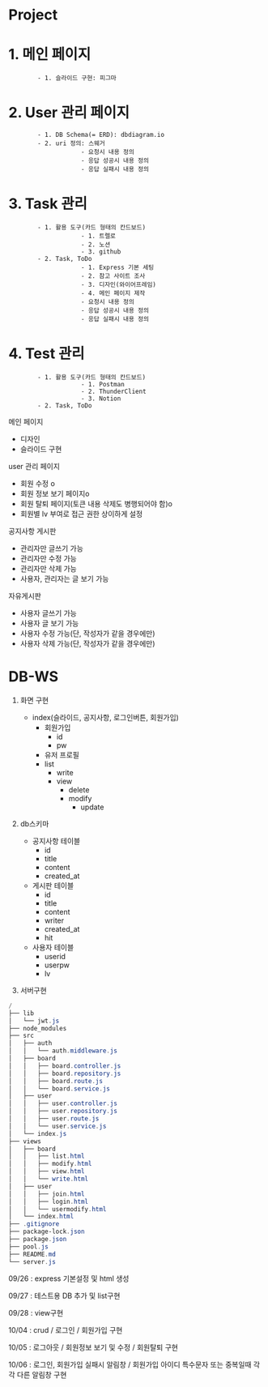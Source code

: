 # Project

# 1. 메인 페이지

            - 1. 슬라이드 구현: 피그마

# 2. User 관리 페이지

            - 1. DB Schema(= ERD): dbdiagram.io
            - 2. uri 정의: 스웨거
                        - 요청시 내용 정의
                        - 응답 성공시 내용 정의
                        - 응답 실패시 내용 정의

# 3. Task 관리

            - 1. 활용 도구(카드 형태의 칸드보드)
                        - 1. 트렐로
                        - 2. 노션
                        - 3. github
            - 2. Task, ToDo
                        - 1. Express 기본 세팅
                        - 2. 참고 사이트 조사
                        - 3. 디자인(와이어프레임)
                        - 4. 메인 페이지 제작
                        - 요청시 내용 정의
                        - 응답 성공시 내용 정의
                        - 응답 실패시 내용 정의

# 4. Test 관리

            - 1. 활용 도구(카드 형태의 칸드보드)
                        - 1. Postman
                        - 2. ThunderClient
                        - 3. Notion
            - 2. Task, ToDo

메인 페이지

- 디자인
- 슬라이드 구현

user 관리 페이지

- 회원 수정 o
- 회원 정보 보기 페이지o
- 회원 탈퇴 페이지(토큰 내용 삭제도 병행되어야 함)o
- 회원별 lv 부여로 접근 권한 상이하게 설정

공지사항 게시판

- 관리자만 글쓰기 가능
- 관리자만 수정 가능
- 관리자만 삭제 가능
- 사용자, 관리자는 글 보기 가능

자유게시판

- 사용자 글쓰기 가능
- 사용자 글 보기 가능
- 사용자 수정 가능(단, 작성자가 같을 경우에만)
- 사용자 삭제 가능(단, 작성자가 같을 경우에만)

# DB-WS

1. 화면 구현

   - index(슬라이드, 공지사항, 로그인버튼, 회원가입)
     - 회원가입
       - id
       - pw
     - 유저 프로필
     - list
       - write
       - view
         - delete
         - modify
           - update

2. db스키마

   - 공지사항 테이블
     - id
     - title
     - content
     - created_at
   - 게시판 테이블
     - id
     - title
     - content
     - writer
     - created_at
     - hit
   - 사용자 테이블
     - userid
     - userpw
     - lv

3. 서버구현

```powershell
/
├── lib
│   └── jwt.js
├── node_modules
├── src
│   ├── auth
│   │   └── auth.middleware.js
│   ├── board
│   │   ├── board.controller.js
│   │   ├── board.repository.js
│   │   ├── board.route.js
│   │   └── board.service.js
│   ├── user
│   │   ├── user.controller.js
│   │   ├── user.repository.js
│   │   ├── user.route.js
│   │   └── user.service.js
│   └── index.js
├── views
│   ├── board
│   │   ├── list.html
│   │   ├── modify.html
│   │   ├── view.html
│   │   └── write.html
│   ├── user
│   │   ├── join.html
│   │   ├── login.html
│   │   └── usermodify.html
│   └── index.html
├── .gitignore
├── package-lock.json
├── package.json
├── pool.js
├── README.md
└── server.js
```

09/26 : express 기본설정 및 html 생성

09/27 : 테스트용 DB 추가 및 list구현

09/28 : view구현

10/04 : crud / 로그인 / 회원가입 구현

10/05 : 로그아웃 / 회원정보 보기 및 수정 / 회원탈퇴 구현

10/06 : 로그인, 회원가입 실패시 알림창 / 회원가입 아이디 특수문자 또는 중복일때 각각 다른 알림창 구현
